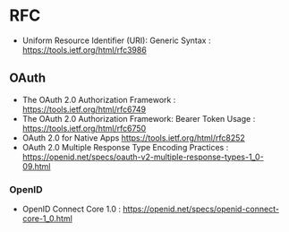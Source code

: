 # RFC

- Uniform Resource Identifier (URI): Generic Syntax : https://tools.ietf.org/html/rfc3986

## OAuth

- The OAuth 2.0 Authorization Framework : https://tools.ietf.org/html/rfc6749
- The OAuth 2.0 Authorization Framework: Bearer Token Usage : https://tools.ietf.org/html/rfc6750
- OAuth 2.0 for Native Apps https://tools.ietf.org/html/rfc8252
- OAuth 2.0 Multiple Response Type Encoding Practices : https://openid.net/specs/oauth-v2-multiple-response-types-1_0-09.html

### OpenID

- OpenID Connect Core 1.0 : https://openid.net/specs/openid-connect-core-1_0.html

